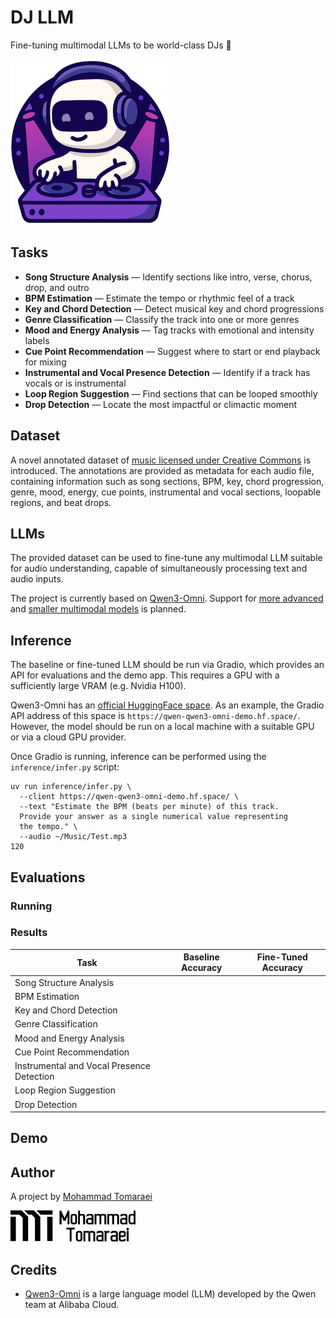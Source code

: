 # DJ LLM

Fine-tuning multimodal LLMs to be world-class DJs 🎵

![](assets/images/dj-llm-small.png)


## Tasks

- **Song Structure Analysis** — Identify sections like intro, verse, chorus, drop, and outro  
- **BPM Estimation** — Estimate the tempo or rhythmic feel of a track  
- **Key and Chord Detection** — Detect musical key and chord progressions  
- **Genre Classification** — Classify the track into one or more genres  
- **Mood and Energy Analysis** — Tag tracks with emotional and intensity labels
- **Cue Point Recommendation** — Suggest where to start or end playback for mixing  
- **Instrumental and Vocal Presence Detection** — Identify if a track has vocals or is instrumental  
- **Loop Region Suggestion** — Find sections that can be looped smoothly  
- **Drop Detection** — Locate the most impactful or climactic moment  

## Dataset

A novel annotated dataset of [music licensed under Creative Commons](https://ccmixter.org) is introduced. The annotations are provided as metadata for each audio file, containing information such as song sections, BPM, key, chord progression, genre, mood, energy, cue points, instrumental and vocal sections, loopable regions, and beat drops.

## LLMs

The provided dataset can be used to fine-tune any multimodal LLM suitable for audio understanding, capable of simultaneously processing text and audio inputs.

The project is currently based on [Qwen3-Omni](https://github.com/QwenLM/Qwen3-Omni). Support for [more advanced](https://github.com/BradyFU/Awesome-Multimodal-Large-Language-Models) and [smaller multimodal models](https://github.com/stevelaskaridis/awesome-mobile-llm) is planned.

## Inference

The baseline or fine-tuned LLM should be run via Gradio, which provides an API for evaluations and the demo app. This requires a GPU with a sufficiently large VRAM (e.g. Nvidia H100).

Qwen3-Omni has an [official HuggingFace space](https://huggingface.co/spaces/Qwen/Qwen3-Omni-Demo). As an example, the Gradio API address of this space is `https://qwen-qwen3-omni-demo.hf.space/`. However, the model should be run on a local machine with a suitable GPU or via a cloud GPU provider.

Once Gradio is running, inference can be performed using the `inference/infer.py` script:

```
uv run inference/infer.py \
  --client https://qwen-qwen3-omni-demo.hf.space/ \
  --text "Estimate the BPM (beats per minute) of this track. 
  Provide your answer as a single numerical value representing 
  the tempo." \
  --audio ~/Music/Test.mp3
120
```

## Evaluations

### Running

### Results

| Task                                      | Baseline Accuracy | Fine-Tuned Accuracy |
|------------------------------------------|-------------------|---------------------|
| Song Structure Analysis                  |                   |                     |
| BPM Estimation                           |                   |                     |
| Key and Chord Detection                  |                   |                     |
| Genre Classification                     |                   |                     |
| Mood and Energy Analysis                 |                   |                     |
| Cue Point Recommendation                 |                   |                     |
| Instrumental and Vocal Presence Detection|                   |                     |
| Loop Region Suggestion                   |                   |                     |
| Drop Detection                           |                   |                     |

## Demo

## Author

A project by [Mohammad Tomaraei](https://www.linkedin.com/in/tomaraei/)

![](assets/images/mt.png)

## Credits

* [Qwen3-Omni](https://github.com/QwenLM/Qwen3-Omni) is a large language model (LLM) developed by the Qwen team at Alibaba Cloud.


